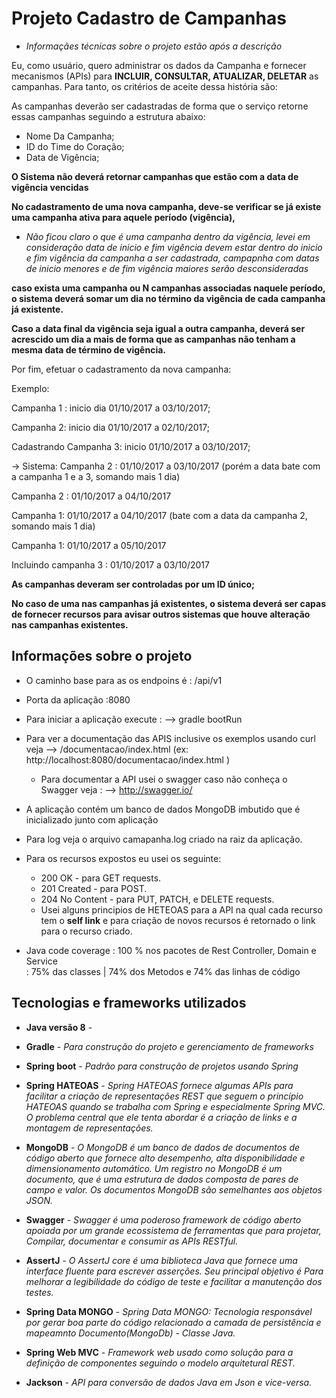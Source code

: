# Projeto Cadastro de Campanhas
- _Informaçães técnicas sobre o projeto estão após a descrição_

Eu, como usuário, quero administrar os dados da Campanha e fornecer mecanismos (APIs) para **INCLUIR, CONSULTAR, ATUALIZAR, DELETAR** 
as campanhas. Para tanto, os critérios de aceite dessa história são:

As campanhas deverão ser cadastradas de forma que o serviço retorne essas campanhas seguindo a estrutura abaixo:
 - Nome Da Campanha;
 - ID do Time do Coração;
 - Data de Vigência;
 
**O Sistema não deverá retornar campanhas que estão com a data de vigência vencidas**

**No cadastramento de uma nova campanha, deve-se verificar se já existe uma campanha ativa para aquele período (vigência),** 
 - _Não ficou claro o que é uma campanha dentro da vigência, levei em consideração data de inicio e fim vigência devem estar
  dentro do inicio e fim vigência da campanha a ser cadastrada, campapnha com datas de inicio menores e de fim  vigência maiores serão desconsideradas_
 
**caso exista uma campanha ou N campanhas associadas naquele período, o sistema deverá somar um dia no término da vigência de cada campanha já existente.** 

**Caso a data final da vigência seja igual a outra campanha, deverá ser acrescido um dia a mais de forma que as campanhas não tenham a mesma data de término de vigência.** 

Por fim, efetuar o cadastramento da nova campanha:

Exemplo:

Campanha 1 : inicio dia 01/10/2017 a 03/10/2017;

Campanha 2: inicio dia 01/10/2017 a 02/10/2017;

Cadastrando Campanha 3: inicio 01/10/2017 a 03/10/2017;

-> Sistema:
Campanha 2 : 01/10/2017 a 03/10/2017 (porém a data bate com a campanha 1 e a 3, somando mais 1 dia)

Campanha 2 : 01/10/2017 a 04/10/2017

Campanha 1: 01/10/2017 a 04/10/2017 (bate com a data da campanha 2, somando mais 1 dia)

Campanha 1: 01/10/2017 a 05/10/2017

Incluindo campanha 3 : 01/10/2017 a 03/10/2017

**As campanhas deveram ser controladas por um ID único;**

**No caso de uma nas campanhas já existentes, o sistema deverá ser capas de fornecer recursos para avisar outros sistemas que houve alteração nas campanhas existentes.**

## Informações sobre o projeto

- O caminho base para as os endpoins é : /api/v1

- Porta da aplicação :8080

- Para iniciar a aplicação execute : --> gradle bootRun 

- Para ver a documentação das APIS inclusive os exemplos usando curl veja --> /documentacao/index.html (ex: http://localhost:8080/documentacao/index.html )
    -  Para documentar a API usei o swagger caso não conheça o Swagger veja : --> http://swagger.io/ 
    
- A aplicação contém um banco de dados MongoDB imbutido que é inicializado junto com aplicação    
- Para log veja o arquivo camapanha.log criado na raiz da aplicação.

- Para os recursos expostos eu usei os seguinte:
    - 200 OK - para GET requests.
    - 201 Created - para POST.
    - 204 No Content - para PUT, PATCH, e DELETE requests.
    - Usei alguns principios de HETEOAS para a API na qual cada recurso tem o **self link** e para criação de novos recursos 
      é retornado o link para o recurso criado.

- Java code coverage : 100 % nos pacotes de Rest Controller, Domain e Service  
                     : 75% das classes | 74% dos Metodos e 74% das linhas de código       

## Tecnologias e frameworks utilizados

- **Java versão 8** - 

- **Gradle** - _Para construção do projeto e gerenciamento de frameworks_

- **Spring boot** - _Padrão para construção de projetos usando Spring_

- **Spring HATEOAS** - _Spring HATEOAS fornece algumas APIs para facilitar a criação de representações REST que seguem 
    o princípio HATEOAS quando se trabalha com Spring e especialmente Spring MVC. O problema central que ele tenta 
    abordar é a criação de links e a montagem de representações._ 
    
- **MongoDB** - _O MongoDB é um banco de dados de documentos de código aberto que fornece alto desempenho, alta disponibilidade 
  e dimensionamento automático. Um registro no MongoDB é um documento, que é uma estrutura de dados composta de pares de campo e valor.
 Os documentos MongoDB são semelhantes aos objetos JSON._ 

- **Swagger** - _Swagger é uma poderoso framework de código aberto apoiada por um grande ecossistema de ferramentas que para projetar,
 Compilar, documentar e consumir as APIs RESTful._

- **AssertJ** - _O AssertJ core é uma biblioteca Java que fornece uma interface fluente para escrever asserções. Seu principal objetivo é
Para melhorar a legibilidade do código de teste e facilitar a manutenção dos testes._

- **Spring Data MONGO** - _Spring Data MONGO: Tecnologia responsável por gerar boa parte do código relacionado a camada de persistência
e mapeamnto Documento(MongoDb) - Classe Java._ 

- **Spring Web MVC** - _Framework web usado como solução para a definição de componentes seguindo o modelo arquitetural REST._ 

- **Jackson** - _API para conversão de dados Java em Json e vice-versa._ 


